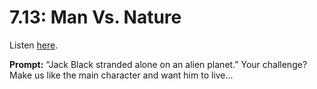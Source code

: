 # 7.13: Man Vs. Nature 

Listen [here](http://www.writingexcuses.com/2012/03/25/writing-excuses-7-13-man-vs-nature/). 

**Prompt:** “Jack Black stranded alone on an alien planet.” Your challenge? Make us like the main character and want him to live…